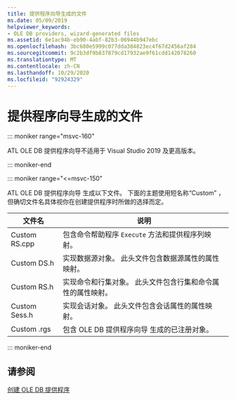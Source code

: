 ```yaml
---
title: 提供程序向导生成的文件
ms.date: 05/09/2019
helpviewer_keywords:
- OLE DB providers, wizard-generated files
ms.assetid: 6e1ac94b-eb90-4abf-82b3-06944b947ebc
ms.openlocfilehash: 3bc680e5999c077dda384823ec4f67d2456af284
ms.sourcegitcommit: 9c2b3df9b837879cd17932ae9f61cdd142078260
ms.translationtype: MT
ms.contentlocale: zh-CN
ms.lasthandoff: 10/29/2020
ms.locfileid: "92924329"
---
```

# <a name="provider-wizard-generated-files"></a>提供程序向导生成的文件

::: moniker range="msvc-160"

ATL OLE DB 提供程序向导不适用于 Visual Studio 2019 及更高版本。

::: moniker-end

::: moniker range="<=msvc-150"

ATL OLE DB 提供程序向导  生成以下文件。 下面的主题使用短名称“Custom”  ，但确切文件名具体视你在创建提供程序时所做的选择而定。

|文件名|说明|
|---------------|-----------------|
|Custom  RS.cpp|包含命令帮助程序 `Execute` 方法和提供程序列映射。|
|Custom  DS.h|实现数据源对象。 此头文件包含数据源属性的属性映射。|
|Custom  RS.h|实现命令和行集对象。 此头文件包含行集和命令属性的属性映射。|
|Custom  Sess.h|实现会话对象。 此头文件包含会话属性的属性映射。|
|Custom  .rgs|包含 OLE DB 提供程序向导  生成的已注册对象。|

::: moniker-end

## <a name="see-also"></a>请参阅

[创建 OLE DB 提供程序](../../data/oledb/creating-an-ole-db-provider.md)<br/>
